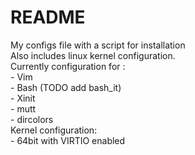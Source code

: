 # README #
My configs file with a script for installation  
Also includes linux kernel configuration.  
Currently configuration for :  
	- Vim  
	- Bash (TODO add bash_it)  
	- Xinit  
	- mutt  
	- dircolors  
Kernel configuration:  
	- 64bit with VIRTIO enabled  
